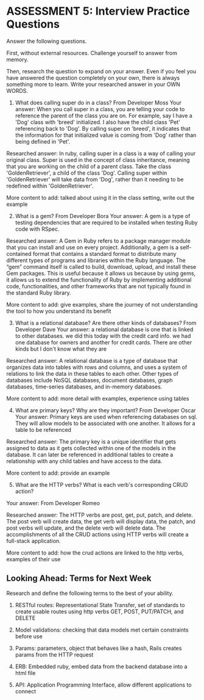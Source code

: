 # ASSESSMENT 5: Interview Practice Questions

Answer the following questions.

First, without external resources. Challenge yourself to answer from memory.

Then, research the question to expand on your answer. Even if you feel you have answered the question completely on your own, there is always something more to learn. Write your researched answer in your OWN WORDS.

1. What does calling super do in a class?
From Developer Moss
Your answer: When you call super in a class, you are telling your code to reference the parent of the class you are on. For example, say I have a 'Dog' class with 'breed' initialized. I also have the child class 'Pet' referencing back to 'Dog'. By calling super on 'breed', it indicates that the information for that initialized value is coming from 'Dog' rather than being defined in 'Pet'.

Researched answer: In ruby, calling super in a class is a way of calling your original class. Super is used in the concept of class inheritance, meaning that you are working on the child of a parent class. Take the class 'GoldenRetriever', a child of the class 'Dog'. Calling super within 'GoldenRetriever' will take data from 'Dog', rather than it needing to be redefined within 'GoldenRetriever'.

More content to add: talked about using it in the class setting, write out the example

2. What is a gem?
From Developer Bora
Your answer: A gem is a type of testing dependencies that are required to be installed when testing Ruby code with RSpec.

Researched answer: A Gem in Ruby refers to a package manager module that you can install and use on every project. Additionally, a gem is a self-contained format that contains a standard format
to distribute many different types of programs and libraries within the Ruby language. The “gem” command itself is called to build, download, upload, and install these Gem packages. This is useful because it allows us because by using gems, it allows us to extend the functionality of Ruby by implementing additional code, functionalities, and other frameworks that are not typically found in the standard Ruby library.

More content to add: give examples, share the journey of not understanding the tool to how you understand its benefit

3. What is a relational database? Are there other kinds of databases?
From Developer Dave
Your answer: a relational database is one that is linked to other databases. we did this today with the credit card info. we had one database for owners and another for credit cards. There are other kinds but I don't know what they are

Researched answer: A relational database is a type of database that organizes data into tables with rows and columns, and uses a system of relations to link the data in these tables to each other. Other types of databases include NoSQL databases, document databases, graph databases, time-series databases, and in-memory databases.

More content to add: more detail with examples, experience using tables

4. What are primary keys? Why are they important?
From Developer Oscar
Your answer: Primary keys are used when referencing databases on sql. They will allow models to be associated with one another. It allows for a table to be referenced

Researched answer: The primary key  is  a unique identifier that gets assigned to data as it gets collected within one of the models in the database. It can later be referenced in additional tables to create a relationship with any child tables and have access to the data.

More content to add: provide an example

5. What are the HTTP verbs? What is each verb's corresponding CRUD action?

Your answer: From Developer Romeo

Researched answer: The HTTP verbs are post, get, put, patch, and delete. The post verb will create data, the get verb will display data, the patch, and post verbs will update, and the delete verb will delete data. The accomplishments of all the CRUD actions using HTTP verbs will create a full-stack application.

More content to add: how the crud actions are linked to the http verbs, examples of their use

## Looking Ahead: Terms for Next Week

Research and define the following terms to the best of your ability.

1. RESTful routes: Representational State Transfer, set of standards to create usable routes using http verbs GET, POST, PUT/PATCH, and DELETE

2. Model validations: checking that data models met certain constraints before use

3. Params: parameters, object that behaves like a hash, Rails creates params from the HTTP request

4. ERB: Embedded ruby, embed data from the backend database into a html file

5. API: Application Programming Interface, allow different applications to connect
